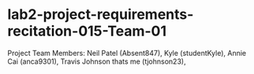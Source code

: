 # lab2-project-requirements-recitation-015-Team-01
Project Team Members:
Neil Patel (Absent847),
Kyle (studentKyle),
Annie Cai (anca9301),
Travis Johnson thats me (tjohnson23),



